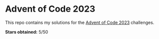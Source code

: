 # Advent of Code 2023

This repo contains my solutions for the [Advent of Code 2023](https://adventofcode.com/2023) challenges.

**Stars obtained:** 5/50
